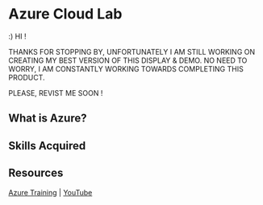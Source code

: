 # Azure Cloud Lab

:)  HI !

THANKS FOR STOPPING BY, UNFORTUNATELY I AM STILL WORKING ON CREATING MY BEST VERSION OF THIS DISPLAY & DEMO.
NO NEED TO WORRY, I AM CONSTANTLY WORKING TOWARDS COMPLETING THIS PRODUCT.

PLEASE, REVIST ME SOON !

## What is Azure?

## Skills Acquired

## Resources

<a href="https://learn.microsoft.com/en-us/training/browse/?products=azure%2Csql-server%2Cwindows-server">Azure Training</a> | <a href="https://www.youtube.com/" target="_blank">YouTube</a>
